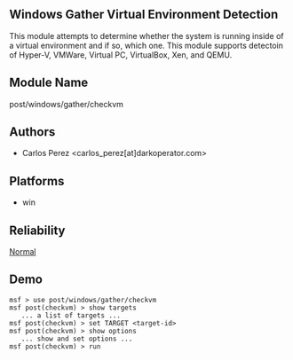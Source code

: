 ## Windows Gather Virtual Environment Detection

This module attempts to determine whether the system is 
running inside of a virtual environment and if so, which 
one. This module supports detectoin of Hyper-V, VMWare, 
Virtual PC, VirtualBox, Xen, and QEMU.


## Module Name
post/windows/gather/checkvm

## Authors
* Carlos Perez <carlos_perez[at]darkoperator.com>





## Platforms
* win

## Reliability
[Normal](https://github.com/rapid7/metasploit-framework/wiki/Exploit-Ranking)

## Demo

```
msf > use post/windows/gather/checkvm
msf post(checkvm) > show targets
   ... a list of targets ...
msf post(checkvm) > set TARGET <target-id>
msf post(checkvm) > show options
   ... show and set options ...
msf post(checkvm) > run
```
    
    